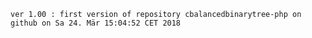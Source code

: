 
    ver 1.00 : first version of repository cbalancedbinarytree-php on github on Sa 24. Mär 15:04:52 CET 2018

